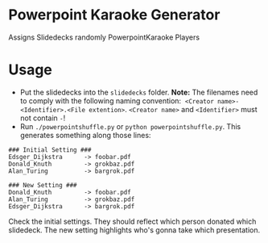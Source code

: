 # Powerpoint Karaoke Generator
Assigns Slidedecks randomly PowerpointKaraoke Players

# Usage
* Put the slidedecks into the `slidedecks` folder. __Note:__ The filenames need to comply with the following naming convention:
  `<Creator name>-<Identifier>.<File extention>`. `<Creator name>` and `<Identifier>` must not contain `-`!
* Run `./powerpointshuffle.py` or `python powerpointshuffle.py`. This generates something along those lines:
```
### Initial Setting ###
Edsger_Dijkstra      -> foobar.pdf
Donald_Knuth         -> grokbaz.pdf
Alan_Turing          -> bargrok.pdf

### New Setting ###
Donald_Knuth         -> foobar.pdf
Alan_Turing          -> grokbaz.pdf
Edsger_Dijkstra      -> bargrok.pdf 
```
Check the initial settings. They should reflect which person donated which slidedeck. The new setting highlights who's gonna take which presentation.
